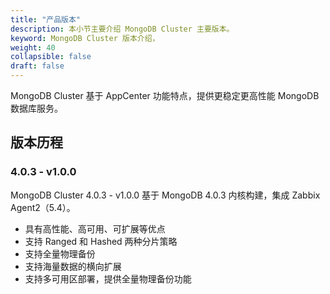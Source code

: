 ```yaml
---
title: "产品版本"
description: 本小节主要介绍 MongoDB Cluster 主要版本。 
keyword: MongoDB Cluster 版本介绍， 
weight: 40
collapsible: false
draft: false
---
```


MongoDB Cluster 基于 AppCenter 功能特点，提供更稳定更高性能 MongoDB 数据库服务。

## 版本历程

### 4.0.3 - v1.0.0

MongoDB Cluster 4.0.3 - v1.0.0 基于 MongoDB 4.0.3 内核构建，集成 Zabbix Agent2（5.4）。

- 具有高性能、高可用、可扩展等优点
- 支持 Ranged 和 Hashed 两种分片策略
- 支持全量物理备份
- 支持海量数据的横向扩展
- 支持多可用区部署，提供全量物理备份功能
